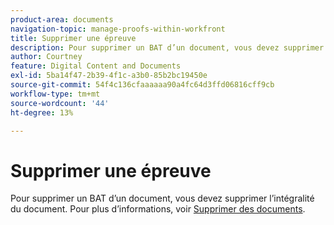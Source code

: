 ```yaml
---
product-area: documents
navigation-topic: manage-proofs-within-workfront
title: Supprimer une épreuve
description: Pour supprimer un BAT d’un document, vous devez supprimer l’intégralité du document. Pour plus d’informations, voir Supprimer des documents.
author: Courtney
feature: Digital Content and Documents
exl-id: 5ba14f47-2b39-4f1c-a3b0-85b2bc19450e
source-git-commit: 54f4c136cfaaaaaa90a4fc64d3ffd06816cff9cb
workflow-type: tm+mt
source-wordcount: '44'
ht-degree: 13%

---
```


# Supprimer une épreuve

Pour supprimer un BAT d’un document, vous devez supprimer l’intégralité du document. Pour plus d’informations, voir [Supprimer des documents](../../../documents/managing-documents/delete-documents.md).
